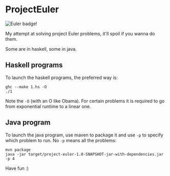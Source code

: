 ProjectEuler
============

![Euler badge!](http://projecteuler.net/profile/m09.png)

My attempt at solving project Euler problems, it'll spoil if you wanna
do them.

Some are in haskell, some in java.

Haskell programs
----------------

To launch the haskell programs, the preferred way is:

    ghc --make 1.hs -O
    ./1

Note the `-O` (with an O like Obama). For certain problems it is
required to go from exponential runtime to a linear one.

Java program
------------

To launch the java program, use maven to package it and use `-p` to
specify which problem to run. No `-p` means all the problems:

    mvn package
    java -jar target/project-euler-1.0-SNAPSHOT-jar-with-dependencies.jar -p 4

Have fun :)

